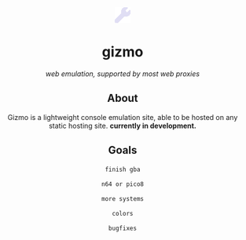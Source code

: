 <div align="center">
  <img src="https://github.com/capr1tus/gizmo/blob/main/data/logo.png">
  <h1>gizmo</h1>
  <i>web emulation, supported by most web proxies</i>
</br>


## About
Gizmo is a lightweight console emulation site, able to be hosted on any static hosting site. **currently in development.**

## Goals
```
finish gba
```
```
n64 or pico8
```
```
more systems
```
```
colors
```
```
bugfixes
```
</div>
